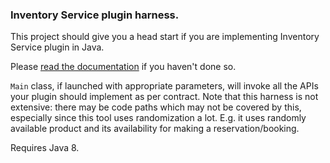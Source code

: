 ### Inventory Service plugin harness.

This project should give you a head start if you are implementing Inventory Service plugin in Java.

Please [read the documentation](https://docs.bokun.io/docs/apps-and-the-bokun-app-store/developer-api-and-inventory-services/inventory-service-for-experiences) if you haven't done so.

`Main` class, if launched with appropriate parameters, will invoke all the APIs your plugin should implement as per contract.
Note that this harness is not extensive: there may be code paths which may not be covered by this, especially since this tool uses randomization a lot.
E.g. it uses randomly available product and its availability for making a reservation/booking.  

Requires Java 8.
